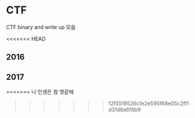 # CTF
CTF binary and write up 모음

<<<<<<< HEAD
## 2016

## 2017
=======
니 인생은 참 엿같애

>>>>>>> 12f5519526c1e2e595f68e05c2ff1d31d8a6f8b9
